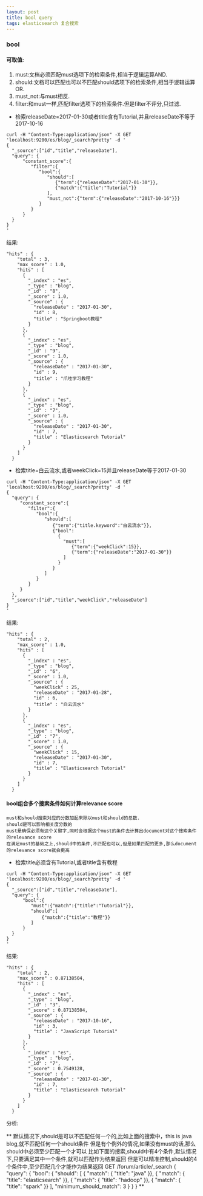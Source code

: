 ```yaml
---
layout: post
title: bool query
tags: elasticsearch 复合搜索
---
```


### bool
#### 可取值:
1. must:文档必须匹配must选项下的检索条件,相当于逻辑运算AND.
2. should:文档可以匹配也可以不匹配should选项下的检索条件,相当于逻辑运算OR.
3. must_not:与must相反.
4. filter:和must一样,匹配filter选项下的检索条件.但是filter不评分,只过滤.

* 检索releaseDate=2017-01-30或者title含有Tutorial,并且releaseDate不等于2017-10-16
```
curl -H "Content-Type:application/json" -X GET 'localhost:9200/es/blog/_search?pretty' -d '
{
  "_source":["id","title","releaseDate"],
  "query": {
      "constant_score":{
         "filter":{
            "bool":{
               "should":[
                  {"term":{"releaseDate":"2017-01-30"}},
                  {"match":{"title":"Tutorial"}}
               ],
               "must_not":{"term":{"releaseDate":"2017-10-16"}}}
            }
         }
      }
  }
}
'
```
结果:
```
"hits" : {
    "total" : 3,
    "max_score" : 1.0,
    "hits" : [
      {
        "_index" : "es",
        "_type" : "blog",
        "_id" : "8",
        "_score" : 1.0,
        "_source" : {
          "releaseDate" : "2017-01-30",
          "id" : 8,
          "title" : "Springboot教程"
        }
      },
      {
        "_index" : "es",
        "_type" : "blog",
        "_id" : "9",
        "_score" : 1.0,
        "_source" : {
          "releaseDate" : "2017-01-30",
          "id" : 9,
          "title" : "爪哇学习教程"
        }
      },
      {
        "_index" : "es",
        "_type" : "blog",
        "_id" : "7",
        "_score" : 1.0,
        "_source" : {
          "releaseDate" : "2017-01-30",
          "id" : 7,
          "title" : "Elasticsearch Tutorial"
        }
      }
    ]
  }
```   

* 检索title=白云流水,或者weekClick=15并且releaseDate等于2017-01-30
```
curl -H "Content-Type:application/json" -X GET 'localhost:9200/es/blog/_search?pretty' -d '
{
  "query": {
     "constant_score":{
        "filter":{
           "bool":{
              "should":[
                 {"term":{"title.keyword":"白云流水"}},
                 {"bool":
                   {
                     "must":[
                        {"term":{"weekClick":15}},
                        {"term":{"releaseDate":"2017-01-30"}}
                     ]
                   }
                 }
              ]
           }
        }
     }
  },
  "_source":["id","title","weekClick","releaseDate"]
}
'
```
结果:
```
"hits" : {
    "total" : 2,
    "max_score" : 1.0,
    "hits" : [
      {
        "_index" : "es",
        "_type" : "blog",
        "_id" : "6",
        "_score" : 1.0,
        "_source" : {
          "weekClick" : 25,
          "releaseDate" : "2017-01-28",
          "id" : 6,
          "title" : "白云流水"
        }
      },
      {
        "_index" : "es",
        "_type" : "blog",
        "_id" : "7",
        "_score" : 1.0,
        "_source" : {
          "weekClick" : 15,
          "releaseDate" : "2017-01-30",
          "id" : 7,
          "title" : "Elasticsearch Tutorial"
        }
      }
    ]
  }
```

#### bool组合多个搜索条件如何计算relevance score
```
must和should搜索对应的分数加起来除以must和should的总数.  
should是可以影响相关度分数的  
must是确保必须有这个关键字,同时会根据这个must的条件去计算出document对这个搜索条件的relevance score
在满足must的基础之上,should中的条件,不匹配也可以,但是如果匹配的更多,那么document的relevance score就会更高
```  
* 检索title必须含有Tutorial,或者title含有教程
```
curl -H "Content-Type:application/json" -X GET 'localhost:9200/es/blog/_search?pretty' -d '
{
  "_source":["id","title","releaseDate"],
  "query": {
      "bool":{
         "must":{"match":{"title":"Tutorial"}},
         "should":[
             {"match":{"title":"教程"}}
         ]
      }
  }
}
'
```
结果:
```
"hits" : {
    "total" : 2,
    "max_score" : 0.87138504,
    "hits" : [
      {
        "_index" : "es",
        "_type" : "blog",
        "_id" : "3",
        "_score" : 0.87138504,
        "_source" : {
          "releaseDate" : "2017-10-16",
          "id" : 3,
          "title" : "JavaScript Tutorial"
        }
      },
      {
        "_index" : "es",
        "_type" : "blog",
        "_id" : "7",
        "_score" : 0.7549128,
        "_source" : {
          "releaseDate" : "2017-01-30",
          "id" : 7,
          "title" : "Elasticsearch Tutorial"
        }
      }
    ]
  }
```
分析:  

**
默认情况下,should是可以不匹配任何一个的,比如上面的搜索中，this is java blog,就不匹配任何一个should条件
但是有个例外的情况,如果没有must的话,那么should中必须至少匹配一个才可以
比如下面的搜索,should中有4个条件,默认情况下,只要满足其中一个条件,就可以匹配作为结果返回
但是可以精准控制,should的4个条件中,至少匹配几个才能作为结果返回
GET /forum/article/_search
{
  "query": {
    "bool": {
      "should": [
        { "match": { "title": "java" }},
        { "match": { "title": "elasticsearch"   }},
        { "match": { "title": "hadoop"   }},
	{ "match": { "title": "spark"   }}
      ],
      "minimum_should_match": 3 
    }
  }
}
**

